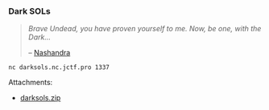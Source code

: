 ### Dark SOLs

> _Brave Undead, you have proven yourself to me. Now, be one, with the Dark..._
>
> – [Nashandra](https://darksouls.fandom.com/wiki/Nashandra#:~:text=%22Brave%20Undead%2C%20you,%E2%80%94%20Nashandra)

```
nc darksols.nc.jctf.pro 1337
```




Attachments:
* [darksols.zip](./public/darksols.zip)